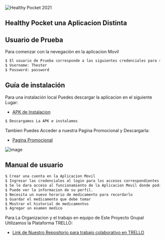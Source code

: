 ![Healthy Pocket 2021](https://user-images.githubusercontent.com/54713857/178040318-4bec53ba-d35d-4d10-b0c1-c7906ba4dab8.png)

## Healthy Pocket una Aplicacion Distinta

## Usuario de Prueba

Para comenzar con la nevegación en la aplicacion Movil


```sh
$ El usuario de Prueba corresponde a las siguientes credenciales para su acceso.
$ Username: Thester
$ Password: password
```

## Guía de instalación

Para una instalación local Puedes descargar la aplicacion en el siguiente Lugar:

- [APK de Instalacion](https://drive.google.com/drive/folders/1AqX6BmSRh0Fy_Me2-_7f0L-fKE3SQbdV)

```sh
$ Descargamos La APK e instalamos
```
Tambien Puedes Acceder a nuestra Pagina Promocional y Descargarla:

- [Pagina Promocional](https://healthypocket1.wordpress.com/)

![image](https://user-images.githubusercontent.com/54713857/178043200-3878430b-a4d6-4887-8688-0a6cdd7f949c.png)


## Manual de usuario

```sh
$ Crear una cuenta en la Aplicacion Movil 
$ Ingresar las credenciales al login para los accesos correspondientes.
$ Se le dara acceso al funcionamiento de la Aplicacion Movil donde podra comenzar a usar sus funcionalidades.
$ Puede ver la informacion de su perfil.
$ Necesita un nuevo horario de medicamento para recordarlo
$ Guardar el medicamento que debe tomar
$ Mostrar el historial de medicamentos
$ Agregar un examen medico
```

Para La Organizacion y el trabajo en equipo de Este Proyecto Grupal Utilizamos la Plataforma TRELLO:

- [Link de Nuestro Repositorio para trabajo colaborativo en TRELLO](https://trello.com/b/ZfMnauln/m%C3%B3viles)

